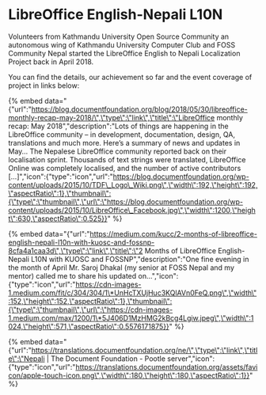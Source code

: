 # LibreOffice English-Nepali L10N

Volunteers from Kathmandu University Open Source Community an autonomous wing of Kathmandu University Computer Club and FOSS Community Nepal started the LibreOffice English to Nepali Localization Project back in April 2018.

You can find the details, our achievement so far and the event coverage of project in links below:

{% embed data="{\"url\":\"https://blog.documentfoundation.org/blog/2018/05/30/libreoffice-monthly-recap-may-2018/\",\"type\":\"link\",\"title\":\"LibreOffice monthly recap: May 2018\",\"description\":\"Lots of things are happening in the LibreOffice community – in development, documentation, design, QA, translations and much more. Here’s a summary of news and updates in May… The Nepalese LibreOffice community reported back on their localisation sprint. Thousands of text strings were translated, LibreOffice Online was completely localised, and the number of active contributors \[…\]\",\"icon\":{\"type\":\"icon\",\"url\":\"https://blog.documentfoundation.org/wp-content/uploads/2015/10/TDF\_Logo\_Wiki.png\",\"width\":192,\"height\":192,\"aspectRatio\":1},\"thumbnail\":{\"type\":\"thumbnail\",\"url\":\"https://blog.documentfoundation.org/wp-content/uploads/2015/10/LibreOffice\_Facebook.jpg\",\"width\":1200,\"height\":630,\"aspectRatio\":0.525}}" %}

{% embed data="{\"url\":\"https://medium.com/kucc/2-months-of-libreoffice-english-nepali-l10n-with-kuosc-and-fossnp-8cfa4a1caa3d\",\"type\":\"link\",\"title\":\"2 Months of LibreOffice English-Nepali L10N with KUOSC and FOSSNP\",\"description\":\"One fine evening in the month of April Mr. Saroj Dhakal \(my senior at FOSS Nepal and my mentor\) called me to share his updated on…\",\"icon\":{\"type\":\"icon\",\"url\":\"https://cdn-images-1.medium.com/fit/c/304/304/1\*UnHcTXUjHuc3KQlAVn0FeQ.png\",\"width\":152,\"height\":152,\"aspectRatio\":1},\"thumbnail\":{\"type\":\"thumbnail\",\"url\":\"https://cdn-images-1.medium.com/max/1200/1\*5J406D1MzHMG2kBcg4Lgiw.jpeg\",\"width\":1024,\"height\":571,\"aspectRatio\":0.5576171875}}" %}

{% embed data="{\"url\":\"https://translations.documentfoundation.org/ne/\",\"type\":\"link\",\"title\":\"Nepali \| The Document Foundation - Pootle server\",\"icon\":{\"type\":\"icon\",\"url\":\"https://translations.documentfoundation.org/assets/favicon/apple-touch-icon.png\",\"width\":180,\"height\":180,\"aspectRatio\":1}}" %}



